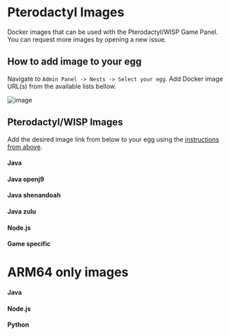 # Pterodactyl Images
Docker images that can be used with the Pterodactyl/WISP Game Panel. You can request more images by opening a new issue.

## How to add image to your egg

Navigate to `Admin Panel -> Nests -> Select your egg`. Add Docker image URL(s) from the available lists bellow.

![image](https://user-images.githubusercontent.com/10975908/120903180-56719d80-c64d-11eb-8666-02de8ea80701.png)

## Pterodactyl/WISP Images

Add the desired image link from below to your egg using the [instructions from above](https://github.com/Software-Noob/pterodactyl-images#pterodactyl-images).

#### Java

#### Java openj9

#### Java shenandoah  

#### Java zulu  

  
#### Node.js

#### Game specific

# ARM64 only images

#### Java

#### Node.js
 

#### Python

